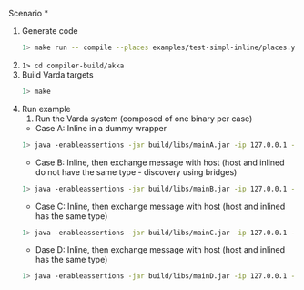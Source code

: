 Scenario
    * 


1. Generate code
    ```bash
    1> make run -- compile --places examples/test-simpl-inline/places.yml --targets examples/test-simpl-inline/targets.yml --filename examples/test-simpl-inline/test.varch --impl examples/test-simpl-inline/test.vimpl --provenance 0
    ```
2. ```1> cd compiler-build/akka```
3. Build Varda targets
    ```bash
    1> make
    ```
4. Run example
    1. Run the Varda system (composed of one binary per case)
    * Case A: Inline in a dummy wrapper 
    ```bash
    1> java -enableassertions -jar build/libs/mainA.jar -ip 127.0.0.1 -p 25520 -s akka://systemProject_name@127.0.0.1:25520 -l 8080 -vp placeB 
    ```
    * Case B: Inline, then exchange message with host (host and inlined do not have the same type - discovery using bridges)
    ```bash
    1> java -enableassertions -jar build/libs/mainB.jar -ip 127.0.0.1 -p 25520 -s akka://systemProject_name@127.0.0.1:25520 -l 8080 -vp placeB 
    ```
    * Case C: Inline, then exchange message with host (host and inlined has the same type)
    ```bash
    1> java -enableassertions -jar build/libs/mainC.jar -ip 127.0.0.1 -p 25520 -s akka://systemProject_name@127.0.0.1:25520 -l 8080 -vp placeB 
    ```
    * Dase D: Inline, then exchange message with host (host and inlined has the same type)
    ```bash
    1> java -enableassertions -jar build/libs/mainD.jar -ip 127.0.0.1 -p 25520 -s akka://systemProject_name@127.0.0.1:25520 -l 8080 -vp placeB 
    ```